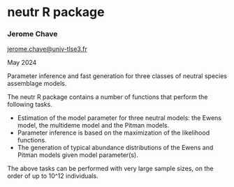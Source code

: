 # neutr R package
### Jerome Chave
jerome.chave@univ-tlse3.fr

May 2024

Parameter inference and fast generation for three classes of neutral species assemblage models.

The neutr R package contains a number of functions that perform the following tasks.
* Estimation of the model parameter for three neutral models: the Ewens model, the multideme model and the Pitman models. 
* Parameter inference is based on the maximization of the likelihood functions. 
* The generation of typical abundance distributions of the Ewens and Pitman models given model parameter(s). 

The above tasks can be performed with very large sample sizes, on the order of up to 10^12 individuals. 
